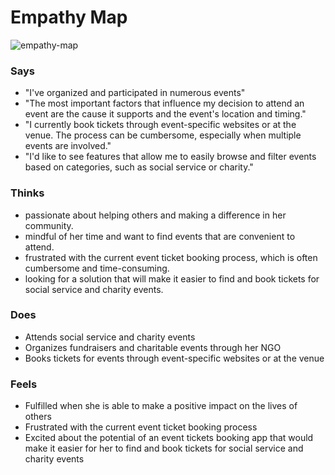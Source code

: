 # Empathy Map

![empathy-map](https://res.cloudinary.com/dqab7rimk/image/upload/v1698994642/UX%20Case%20Study/empathy%20maps/Ashitha_Empathy_Map_vbjyg3.png)

### Says
- "I've organized and participated in numerous events"
- "The most important factors that influence my decision to attend an event are the cause it supports and the event's location and timing."
- "I currently book tickets through event-specific websites or at the venue. The process can be cumbersome, especially when multiple events are involved."
- "I'd like to see features that allow me to easily browse and filter events based on categories, such as social service or charity."


### Thinks
- passionate about helping others and making a difference in her community.
-  mindful of her time and want to find events that are convenient to attend.
-  frustrated with the current event ticket booking process, which is often cumbersome and time-consuming.
-  looking for a solution that will make it easier to find and book tickets for social service and charity events.


### Does
- Attends social service and charity events
- Organizes fundraisers and charitable events through her NGO
- Books tickets for events through event-specific websites or at the venue


### Feels
- Fulfilled when she is able to make a positive impact on the lives of others
- Frustrated with the current event ticket booking process
- Excited about the potential of an event tickets booking app that would make it easier for her to find and book tickets for social service and charity events
